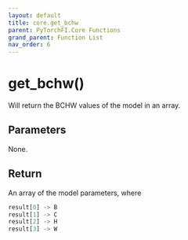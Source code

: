 ```yaml
---
layout: default
title: core.get_bchw
parent: PyTorchFI.Core Functions
grand_parent: Function List
nav_order: 6
---
```


# get_bchw()

Will return the BCHW values of the model in an array.

## Parameters

None.

## Return

An array of the model parameters, where

```python
result[0] -> B
result[1] -> C
result[2] -> H
result[3] -> W
```
